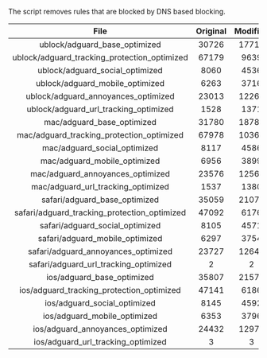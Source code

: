 The script removes rules that are blocked by DNS based blocking.


| File | Original | Modified |
|:----:|:-----:|:-----:|
| ublock/adguard_base_optimized | 30726 | 17719 |
| ublock/adguard_tracking_protection_optimized | 67179 | 9639 |
| ublock/adguard_social_optimized | 8060 | 4536 |
| ublock/adguard_mobile_optimized | 6263 | 3716 |
| ublock/adguard_annoyances_optimized | 23013 | 12260 |
| ublock/adguard_url_tracking_optimized | 1528 | 1371 |
| mac/adguard_base_optimized | 31780 | 18782 |
| mac/adguard_tracking_protection_optimized | 67978 | 10368 |
| mac/adguard_social_optimized | 8117 | 4586 |
| mac/adguard_mobile_optimized | 6956 | 3899 |
| mac/adguard_annoyances_optimized | 23576 | 12569 |
| mac/adguard_url_tracking_optimized | 1537 | 1380 |
| safari/adguard_base_optimized | 35059 | 21070 |
| safari/adguard_tracking_protection_optimized | 47092 | 6176 |
| safari/adguard_social_optimized | 8105 | 4571 |
| safari/adguard_mobile_optimized | 6297 | 3754 |
| safari/adguard_annoyances_optimized | 23727 | 12646 |
| safari/adguard_url_tracking_optimized | 2 | 2 |
| ios/adguard_base_optimized | 35807 | 21576 |
| ios/adguard_tracking_protection_optimized | 47141 | 6186 |
| ios/adguard_social_optimized | 8145 | 4592 |
| ios/adguard_mobile_optimized | 6353 | 3796 |
| ios/adguard_annoyances_optimized | 24432 | 12977 |
| ios/adguard_url_tracking_optimized | 3 | 3 |